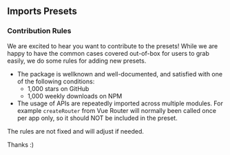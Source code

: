 ## Imports Presets

### Contribution Rules

We are excited to hear you want to contribute to the presets! While we are happy to have the common cases covered out-of-box for users to grab easily, we do some rules for adding new presets.

- The package is wellknown and well-documented, and satisfied with one of the following conditions:
  - 1,000 stars on GitHub
  - 1,000 weekly downloads on NPM
- The usage of APIs are repeatedly imported across multiple modules. For example `createRouter` from Vue Router will normally been called once per app only, so it should NOT be included in the preset.

The rules are not fixed and will adjust if needed.

Thanks :)
